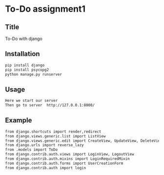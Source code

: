 # To-Do assignment1
## Title
To-Do with django




## Installation

```bash
pip install django
pip install psycopg2
python manage.py runserver
```
## Usage
```bash
Here we start our server 
Then go to server  http://127.0.0.1:8000/
```
## Example
```bash
from django.shortcuts import render,redirect
from django.views.generic.list import ListView
from django.views.generic.edit import CreateView, UpdateView, DeleteView, FormView
from django.urls import reverse_lazy
from .models import ToDo
from django.contrib.auth.views import LoginView, LogoutView
from django.contrib.auth.mixins import LoginRequiredMixin
from django.contrib.auth.forms import UserCreationForm
from django.contrib.auth import login 
```
```bash
